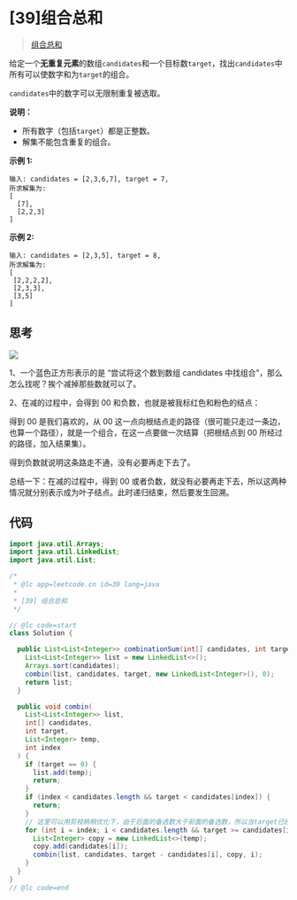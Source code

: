 # [39]组合总和

> [组合总和](https://leetcode-cn.com/problems/combination-sum/description/)

给定一个**无重复元素**的数组`candidates`和一个目标数`target`，找出`candidates`中所有可以使数字和为`target`的组合。

`candidates`中的数字可以无限制重复被选取。

**说明：**

- 所有数字（包括`target`）都是正整数。
- 解集不能包含重复的组合。

**示例 1:**

```
输入: candidates = [2,3,6,7], target = 7,
所求解集为:
[
  [7],
  [2,2,3]
]
```

**示例 2:**

```
输入: candidates = [2,3,5], target = 8,
所求解集为:
[
 [2,2,2,2],
 [2,3,3],
 [3,5]
]
```

## 思考

![](/storage/images/uid_1/B1W5WLAnIHPW8eQBVBTxh5R8Q4AVVBIuTB7I3HE0.png)

1、一个蓝色正方形表示的是 “尝试将这个数到数组 candidates 中找组合”，那么怎么找呢？挨个减掉那些数就可以了。

2、在减的过程中，会得到 00 和负数，也就是被我标红色和粉色的结点：

得到 00 是我们喜欢的，从 00 这一点向根结点走的路径（很可能只走过一条边，也算一个路径），就是一个组合，在这一点要做一次结算（把根结点到 00 所经过的路径，加入结果集）。

得到负数就说明这条路走不通，没有必要再走下去了。

总结一下：在减的过程中，得到 00 或者负数，就没有必要再走下去，所以这两种情况就分别表示成为叶子结点。此时递归结束，然后要发生回溯。

## 代码

```java
import java.util.Arrays;
import java.util.LinkedList;
import java.util.List;

/*
 * @lc app=leetcode.cn id=39 lang=java
 *
 * [39] 组合总和
 */

// @lc code=start
class Solution {

  public List<List<Integer>> combinationSum(int[] candidates, int target) {
    List<List<Integer>> list = new LinkedList<>();
    Arrays.sort(candidates);
    combin(list, candidates, target, new LinkedList<Integer>(), 0);
    return list;
  }

  public void combin(
    List<List<Integer>> list,
    int[] candidates,
    int target,
    List<Integer> temp,
    int index
  ) {
    if (target == 0) {
      list.add(temp);
      return;
    }
    if (index < candidates.length && target < candidates[index]) {
      return;
    }
    // 这里可以用剪枝稍稍优化下，由于后面的备选数大于前面的备选数，所以当target已经比某个备选数小的时候就没必要再看后面的大的备选数了
    for (int i = index; i < candidates.length && target >= candidates[i]; i++) {
      List<Integer> copy = new LinkedList<>(temp);
      copy.add(candidates[i]);
      combin(list, candidates, target - candidates[i], copy, i);
    }
  }
}
// @lc code=end

```

